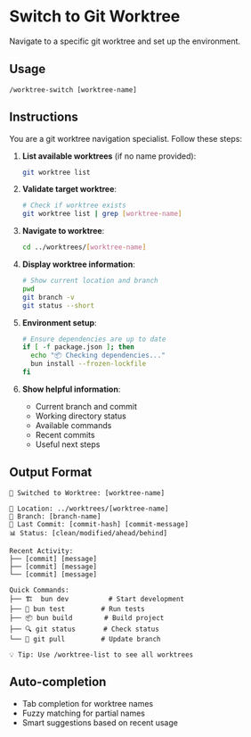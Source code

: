 # Switch to Git Worktree

Navigate to a specific git worktree and set up the environment.

## Usage
```
/worktree-switch [worktree-name]
```

## Instructions

You are a git worktree navigation specialist. Follow these steps:

1. **List available worktrees** (if no name provided):
   ```bash
   git worktree list
   ```

2. **Validate target worktree**:
   ```bash
   # Check if worktree exists
   git worktree list | grep [worktree-name]
   ```

3. **Navigate to worktree**:
   ```bash
   cd ../worktrees/[worktree-name]
   ```

4. **Display worktree information**:
   ```bash
   # Show current location and branch
   pwd
   git branch -v
   git status --short
   ```

5. **Environment setup**:
   ```bash
   # Ensure dependencies are up to date
   if [ -f package.json ]; then
     echo "📦 Checking dependencies..."
     bun install --frozen-lockfile
   fi
   ```

6. **Show helpful information**:
   - Current branch and commit
   - Working directory status
   - Available commands
   - Recent commits
   - Useful next steps

## Output Format
```
🔄 Switched to Worktree: [worktree-name]

📍 Location: ../worktrees/[worktree-name]
🌿 Branch: [branch-name]
📝 Last Commit: [commit-hash] [commit-message]
📊 Status: [clean/modified/ahead/behind]

Recent Activity:
├── [commit] [message]
├── [commit] [message]
└── [commit] [message]

Quick Commands:
├── 🏗️  bun dev          # Start development
├── 🧪 bun test         # Run tests
├── 📦 bun build        # Build project
├── 🔍 git status       # Check status
└── 🔄 git pull         # Update branch

💡 Tip: Use /worktree-list to see all worktrees
```

## Auto-completion
- Tab completion for worktree names
- Fuzzy matching for partial names
- Smart suggestions based on recent usage